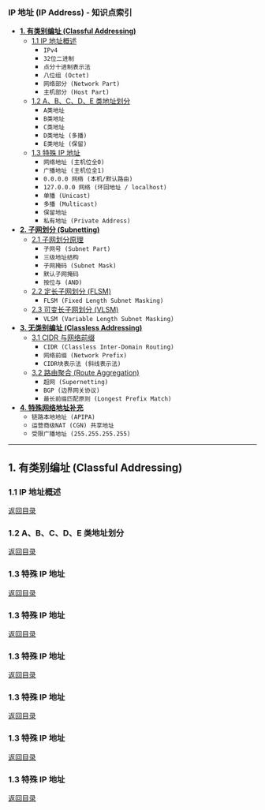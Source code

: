 ### <a name="toc-ip"></a>IP 地址 (IP Address) - 知识点索引

*   [**1. 有类别编址 (Classful Addressing)**](#1-有类别编址-classful-addressing)
    *   [1.1 IP 地址概述](#11-ip-地址概述)
        *   `IPv4`
        *   `32位二进制`
        *   `点分十进制表示法`
        *   `八位组 (Octet)`
        *   `网络部分 (Network Part)`
        *   `主机部分 (Host Part)`
    *   [1.2 A、B、C、D、E 类地址划分](#12-abcde-类地址划分)
        *   `A类地址`
        *   `B类地址`
        *   `C类地址`
        *   `D类地址 (多播)`
        *   `E类地址 (保留)`
    *   [1.3 特殊 IP 地址](#13-特殊-ip-地址)
        *   `网络地址 (主机位全0)`
        *   `广播地址 (主机位全1)`
        *   `0.0.0.0 网络 (本机/默认路由)`
        *   `127.0.0.0 网络 (环回地址 / localhost)`
        *   `单播 (Unicast)`
        *   `多播 (Multicast)`
        *   `保留地址`
        *   `私有地址 (Private Address)`
*   [**2. 子网划分 (Subnetting)**](#2-子网划分-subnetting)
    *   [2.1 子网划分原理](#21-子网划分原理)
        *   `子网号 (Subnet Part)`
        *   `三级地址结构`
        *   `子网掩码 (Subnet Mask)`
        *   `默认子网掩码`
        *   `按位与 (AND)`
    *   [2.2 定长子网划分 (FLSM)](#22-定长子网划分-flsm)
        *   `FLSM (Fixed Length Subnet Masking)`
    *   [2.3 可变长子网划分 (VLSM)](#23-可变长子网划分-vlsm)
        *   `VLSM (Variable Length Subnet Masking)`
*   [**3. 无类别编址 (Classless Addressing)**](#3-无类别编址-classless-addressing)
    *   [3.1 CIDR 与网络前缀](#31-cidr-与网络前缀)
        *   `CIDR (Classless Inter-Domain Routing)`
        *   `网络前缀 (Network Prefix)`
        *   `CIDR块表示法 (斜线表示法)`
    *   [3.2 路由聚合 (Route Aggregation)](#32-路由聚合-route-aggregation)
        *   `超网 (Supernetting)`
        *   `BGP (边界网关协议)`
        *   `最长前缀匹配原则 (Longest Prefix Match)`
*   [**4. 特殊网络地址补充**](#4-特殊网络地址补充)
    *   `链路本地地址 (APIPA)`
    *   `运营商级NAT (CGN) 共享地址`
    *   `受限广播地址 (255.255.255.255)`

---

## 1. 有类别编址 (Classful Addressing)

### 1.1 IP 地址概述
[返回目录](#toc-ip)



### 1.2 A、B、C、D、E 类地址划分
[返回目录](#toc-ip)

### 1.3 特殊 IP 地址
[返回目录](#toc-ip)


### 1.3 特殊 IP 地址
[返回目录](#toc-ip)

### 1.3 特殊 IP 地址
[返回目录](#toc-ip)

### 1.3 特殊 IP 地址
[返回目录](#toc-ip)

### 1.3 特殊 IP 地址
[返回目录](#toc-ip)

### 1.3 特殊 IP 地址
[返回目录](#toc-ip)
